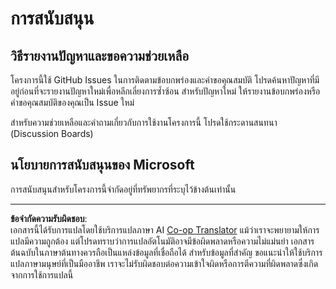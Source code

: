 <!--
CO_OP_TRANSLATOR_METADATA:
{
  "original_hash": "fdfc08baee91e402938a2b1f94fe0949",
  "translation_date": "2025-08-29T09:28:47+00:00",
  "source_file": "etc/SUPPORT.md",
  "language_code": "th"
}
-->
# การสนับสนุน

## วิธีรายงานปัญหาและขอความช่วยเหลือ  

โครงการนี้ใช้ GitHub Issues ในการติดตามข้อบกพร่องและคำขอคุณสมบัติ โปรดค้นหาปัญหาที่มีอยู่ก่อนที่จะรายงานปัญหาใหม่เพื่อหลีกเลี่ยงการซ้ำซ้อน สำหรับปัญหาใหม่ ให้รายงานข้อบกพร่องหรือคำขอคุณสมบัติของคุณเป็น Issue ใหม่

สำหรับความช่วยเหลือและคำถามเกี่ยวกับการใช้งานโครงการนี้ โปรดใช้กระดานสนทนา (Discussion Boards)

## นโยบายการสนับสนุนของ Microsoft  

การสนับสนุนสำหรับโครงการนี้จำกัดอยู่ที่ทรัพยากรที่ระบุไว้ข้างต้นเท่านั้น

---

**ข้อจำกัดความรับผิดชอบ**:  
เอกสารนี้ได้รับการแปลโดยใช้บริการแปลภาษา AI [Co-op Translator](https://github.com/Azure/co-op-translator) แม้ว่าเราจะพยายามให้การแปลมีความถูกต้อง แต่โปรดทราบว่าการแปลอัตโนมัติอาจมีข้อผิดพลาดหรือความไม่แม่นยำ เอกสารต้นฉบับในภาษาต้นทางควรถือเป็นแหล่งข้อมูลที่เชื่อถือได้ สำหรับข้อมูลที่สำคัญ ขอแนะนำให้ใช้บริการแปลภาษามนุษย์ที่เป็นมืออาชีพ เราจะไม่รับผิดชอบต่อความเข้าใจผิดหรือการตีความที่ผิดพลาดซึ่งเกิดจากการใช้การแปลนี้